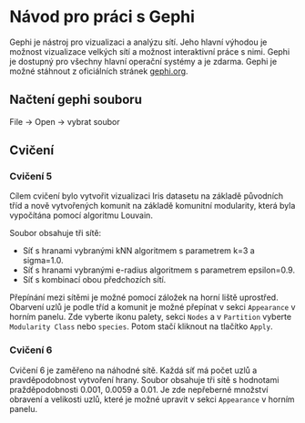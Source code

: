 # Návod pro práci s Gephi

Gephi je nástroj pro vizualizaci a analýzu sítí. Jeho hlavní výhodou je možnost vizualizace velkých sítí a možnost
interaktivní práce s nimi. Gephi je dostupný pro všechny hlavní operační systémy a je zdarma.
Gephi je možné stáhnout z oficiálních stránek [gephi.org](https://gephi.org/).

## Načtení gephi souboru

File -> Open -> vybrat soubor

## Cvičení

### Cvičení 5

Cílem cvičení bylo vytvořit vizualizaci Iris datasetu na základě původních tříd a nově vytvořených
komunit na základě komunitní modularity, která byla vypočítána pomocí algoritmu Louvain.

Soubor obsahuje tři sítě:

- Síť s hranami vybranými kNN algoritmem s parametrem k=3 a sigma=1.0.
- Síť s hranami vybranými e-radius algoritmem s parametrem epsilon=0.9.
- Síť s kombinací obou předchozích sítí.

Přepínání mezi sítěmi je možné pomocí záložek na horní liště uprostřed. Obarvení uzlů je podle tříd a komunit je možné
přepínat v sekci `Appearance` v horním panelu. Zde vyberte ikonu palety, sekci `Nodes` a v `Partition` vyberte
`Modularity Class` nebo `species`. Potom stačí kliknout na tlačítko `Apply`.

### Cvičení 6

Cvičení 6 je zaměřeno na náhodné sítě. Každá síť má počet uzlů a pravděpodobnost vytvoření hrany. Soubor obsahuje
tři sítě s hodnotami pražděpodobnosti 0.001, 0.0059 a 0.01. Je zde nepřeberné množství obravení a velikosti uzlů,
které je možné upravit v sekci `Appearance` v horním panelu.
